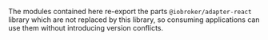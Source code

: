 The modules contained here re-export the parts `@iobroker/adapter-react` library which are not replaced by this library,
so consuming applications can use them without introducing version conflicts.
